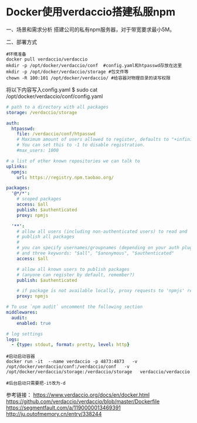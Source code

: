 # Docker使用verdaccio搭建私服npm

一、场景和需求分析
搭建公司的私有npm服务器，对于带宽要求最小5M。

二、部署方式

```
#环境准备
docker pull verdaccio/verdaccio
mkdir -p /opt/docker/verdaccio/conf  #config.yaml和htpasswd存放在这里
mkdir -p /opt/docker/verdaccio/storage #包文件等
chown -R 100:101 /opt/docker/verdaccio/ #给容器对物理目录的读写权限
```

将以下内容写入config.yaml
$ sudo cat /opt/docker/verdaccio/conf/config.yaml

```yaml
# path to a directory with all packages
storage: /verdaccio/storage

auth:
  htpasswd:
    file: /verdaccio/conf/htpasswd
    # Maximum amount of users allowed to register, defaults to "+infinity".
    # You can set this to -1 to disable registration.
    #max_users: 1000

# a list of other known repositories we can talk to
uplinks:
  npmjs:
    url: https://registry.npm.taobao.org/

packages:
  '@*/*':
    # scoped packages
    access: $all
    publish: $authenticated
    proxy: npmjs

  '**':
    # allow all users (including non-authenticated users) to read and
    # publish all packages
    #
    # you can specify usernames/groupnames (depending on your auth plugin)
    # and three keywords: "$all", "$anonymous", "$authenticated"
    access: $all

    # allow all known users to publish packages
    # (anyone can register by default, remember?)
    publish: $authenticated

    # if package is not available locally, proxy requests to 'npmjs' registry
    proxy: npmjs

# To use `npm audit` uncomment the following section
middlewares:
  audit:
    enabled: true

# log settings
logs:
  - {type: stdout, format: pretty, level: http}
```

```shell
#启动启动容器
docker run -it  --name verdaccio -p 4873:4873   -v /opt/docker/verdaccio/conf:/verdaccio/conf   -v /opt/docker/verdaccio/storage:/verdaccio/storage   verdaccio/verdaccio

#后台启动只需要把-it改为-d
```

参考链接：
https://www.verdaccio.org/docs/en/docker.html
https://github.com/verdaccio/verdaccio/blob/master/Dockerfile
https://segmentfault.com/a/1190000013469391
http://ju.outofmemory.cn/entry/338244